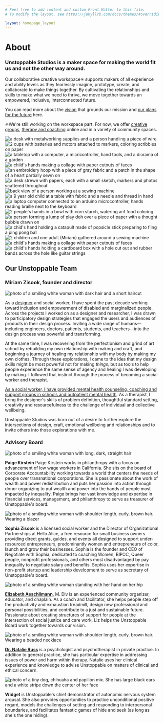 ```yaml
---
# Feel free to add content and custom Front Matter to this file.
# To modify the layout, see https://jekyllrb.com/docs/themes/#overriding-theme-defaults

layout: homepage_layout
---
```

# About 
### Unstoppable Studios is a maker space for making the world fit us and not the other way around.

Our collaborative creative workspace✳︎ supports makers of all experience and ability levels as they fearlessly imagine, prototype, create, and collaborate to make things together. By cultivating the relationships and skills to make what we need to thrive, we move together towards an empowered, inclusive, interconnected future.

You can read more about the [vision](vision.html) that grounds our mission and [our plans for the future](future.html) here.

✳︎We're still working on the workspace part. For now, we offer [creative groups](), [therapy and coaching]() online and in a variety of community spaces. 


<div id="slideshow">

  <img class="mySlides" src="images/slideshow/1.jpg" alt="a desk with metalworking supplies and a person handling a piece of wire">
  <img class="mySlides" src="images/slideshow/2.jpg" alt = "2 cups with batteries and motors attached to markers, coloring scribbles on paper">
  <img class="mySlides" src="images/slideshow/3.jpg" alt = "a tabletop with a computer, a micricontroller, hand tools, and a diorama of a garden">
  <img class="mySlides" src="images/slideshow/4.jpg" alt = "a child's hands making a collage with paper cutouts of faces">
  <img class="mySlides" src="images/slideshow/5.jpg" alt = "an embroidery hoop with a piece of gray fabric and a patch in the shape of a heart partially sewn on">
  <img class="mySlides" src="images/slideshow/7.jpg" alt = "a desk strewn with papers, each with a small sketch, markers and photos scattered throughout">
  <img class="mySlides" src="images/slideshow/8.jpg" alt = "back view of a person working at a sewing machine">
  <img class="mySlides" src="images/slideshow/10.jpg" alt = "a 9 year old child at a table with fabric and a needle and thread in hand">
  <img class="mySlides" src="images/slideshow/11.jpg" alt = "a laptop computer connected to an arduino microcontroller, hands reading braille next to the keyboard">
  <img class="mySlides" src="images/slideshow/12.jpg" alt = "2 people's hands in a bowl with corn starch, watering anf food coloring">
  <img class="mySlides" src="images/slideshow/13.jpg" alt = "a person forming a lump of play doh over a piece of paper with a thought bubble drawn on">
  <img class="mySlides" src="images/slideshow/15.jpg" alt = "a chid's hand holding a catapult made of popsicle stick preparing to fling a ping pong ball">
  <img class="mySlides" src="images/slideshow/16.jpg" alt= "2 children and one adult (Miriam) gathered around a sewing machine">
  <img class="mySlides" src="images/slideshow/18.jpg" alt = "a child's hands making a collage with paper cutouts of faces">
  <img class="mySlides" src="images/slideshow/19.jpg" alt= "a child's hands holding a cardboard box with a hole cut out and rubber bands across the hole like guitar strings">


  
</div>

<script>
var myIndex = 0;


var element = document.getElementById("main-container")
var width = element.offsetWidth * .75; 

document.getElementById("slideshow").style.width = width + "px";
document.getElementById("slideshow").style.height = width + "px";
carousel();

function carousel() {
  var i;
  var x = document.getElementsByClassName("mySlides");
  for (i = 0; i < x.length; i++) {
    x[i].style.display = "none";  
  }
  myIndex++;
  if (myIndex > x.length) {myIndex = 1}    
  x[myIndex-1].style.display = "block";  
  setTimeout(carousel, 4000); // Change image every 2 seconds
}
</script>



## Our Unstoppable Team

### Miriam Zisook, founder and director

<img class="headshot" src="images/headshot-miriam.jpeg" alt="photo of a smiling white woman with dark hair and a short haircut" title="Miriam Zisook"/>

As a [designer](http://miriamzisook.com/projects) and social worker, I have spent the past decade working toward inclusion and empowerment of disabled and marginalized people. Across the projects I worked on as a designer and researcher, I was drawn to participatory design strategies that engaged the users and audiences of products in their design process. Inviting a wide range of humans&#8212;including engineers, doctors, patients, students, and teachers&#8212;into the design process was powerful and transforming. 

At the same time, I was recovering from the perfectionism and grind of art school by rebuilding my own relationship with making and craft, and beginning a journey of healing my relationship with my body by making my own clothes. Through these explorations, I came to the idea that my design skills might be most powerful not for making *things,* but as tools to help people experience the same sense of agency and healing I was developing by making. I followed that instinct through the process of becoming a social worker and therapist. 

[As a social worker, I have provided mental health counseling, coaching and support groups in schools and outpatient mental health](http://www.miriamzisook.com/resume/). As a therapist, I bring the designer&#39;s skills of problem definition, thoughtful standard setting, creativity and resourcefulness to the challenge of individual and collective wellbeing.

Unstoppable Studios was born out of a desire to further explore the intersections of design, craft, emotional wellbeing and relationships and to invite others into those explorations with me. 

### Advisory Board

<img class="headshot" src="images/headshot-paige.jpeg" alt="photo of a smiling white woman with long, dark, straight hair" title="Paige Kirstein"/>

**Paige Kirstein** Paige Kirstein works in philanthropy with a focus on advancement of low wage workers in California. She sits on the board of Corporate Accountability working towards a world that centers the needs of people over transnational corporations. She is passionate about the work of wealth and power redistribution and puts her passion into action through donor organizing to put wealth and power into the hands of people most impacted by inequality. Paige brings her vast knowledge and expertise in financial services, management, and philanthropy to serve as treasurer of Unstoppable's board. 

<img class="headshot" src="images/headshot-sophie.jpeg" alt="photo of a smiling white woman with shoulder length, curly, brown hair. Wearing a blazer" title="Sophia Zisook"/>

**Sophia Zisook** is a licensed social worker and the Director of Organizational Partnerships at Hello Alice, a free resource for small business owners providing direct grants, guides, and events all designed to support under-resourced entrepreneurs, predominantly women and entrepreneurs of color, launch and grow their businesses. Sophia is the founder and CEO of Negotiate with Sophia, dedicated to coaching Women, BIPOC, Queer people, nonprofit professionals, and others most disadvantaged by pay inequality to negotiate salary and benefits. Sophia uses her expertise in non-profit startup and leadership development to serve as secretary of Unstoppable&#39;s board. 

<img class="headshot" src="images/headshot-liz.jpeg" alt="photo of a smiling white woman standing with her hand on her hip" title="Elizabeth Aeschlimann"/>

**[Elizabeth Aeschlimann](https://www.lizaeschlimann.com/welcome)**, M. Div is an experienced community organizer, educator, and chaplain. As a coach and facilitator, she helps people step off the productivity and exhaustion treadmill, design new professional and personal possibilities, and contribute to a just and sustainable future. Passionate about creating structures of support for people at the intersection of social justice and care work, Liz helps the Unstoppable Board work together towards our vision. 

<img class="headshot" src="images/headshot-natalie.jpeg" alt="photo of a smiling white woman with shoulder length, curly, brown hair. Wearing a beaded necklace" title="Natalie Russ"/>

**[Dr. Natalie Russ](https://www.natalierusspsyd.com/)** is a psychologist and psychotherapist in private practice. In addition to general practice, she has particular expertise in addressing issues of power and harm within therapy. Natalie uses her clinical experience and knowledge to advise Unstoppable on matters of clinical and ethical concern.

<img class="headshot" src="images/widget.jpeg" alt="photo of a tiny dog, chihuaha and papillon mix. She has large black ears and a white stripe down the center of her face" title="Widget"/>

**Widget** is Unstoppable&#39;s chief demonstrator of autonomic nervous system arousal. She also provides opportunities to practice unconditional positive regard, models the challenges of setting and responding to interpersonal boundaries, and facilitates fantastic games of hide and seek (as long as she&#39;s the one hiding).